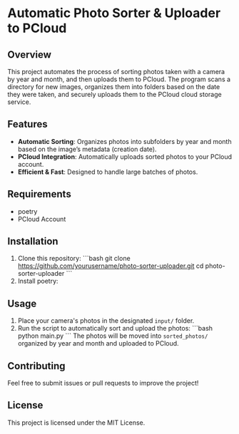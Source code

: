 # Automatic Photo Sorter & Uploader to PCloud
## Overview
This project automates the process of sorting photos taken with a camera by year and month, and then uploads them to 
PCloud. The program scans a directory for new images, organizes them into folders based on the date they were taken, 
and securely uploads them to the PCloud cloud storage service.
## Features
- **Automatic Sorting**: Organizes photos into subfolders by year and month based on the image’s metadata (creation 
date).
- **PCloud Integration**: Automatically uploads sorted photos to your PCloud account.
- **Efficient & Fast**: Designed to handle large batches of photos.
  
## Requirements
- poetry
- PCloud Account
## Installation
1. Clone this repository:
   \`\`\`bash
   git clone https://github.com/yourusername/photo-sorter-uploader.git
   cd photo-sorter-uploader
   \`\`\`
2. Install poetry:

## Usage
1. Place your camera's photos in the designated `input/` folder.
2. Run the script to automatically sort and upload the photos:
   \`\`\`bash
   python main.py
   \`\`\`
   The photos will be moved into `sorted_photos/` organized by year and month and uploaded to PCloud.


## Contributing
Feel free to submit issues or pull requests to improve the project!
## License
This project is licensed under the MIT License.


